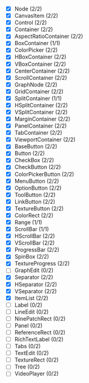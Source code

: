 - [x] Node (2/2)
- [x] CanvasItem (2/2)
- [x] Control (2/2)
- [x] Container (2/2)
- [x] AspectRatioContainer (2/2)
- [x] BoxContainer (1/1)
- [x] ColorPicker (2/2)
- [x] HBoxContainer (2/2)
- [x] VBoxContainer (2/2)
- [x] CenterContainer (2/2)
- [x] ScrollContainer (2/2)
- [x] GraphNode (2/2)
- [x] GridContainer (2/2)
- [x] SplitContainer (1/1)
- [x] HSplitContainer (2/2)
- [x] VSplitContainer (2/2)
- [x] MarginContainer (2/2)
- [x] PanelContainer (2/2)
- [x] TabContainer (2/2)
- [x] ViewportContainer (2/2)
- [x] BaseButton (2/2)
- [x] Button (2/2)
- [x] CheckBox (2/2)
- [x] CheckButton (2/2)
- [x] ColorPickerButton (2/2)
- [x] MenuButton (2/2)
- [x] OptionButton (2/2)
- [x] ToolButton (2/2)
- [x] LinkButton (2/2)
- [x] TextureButton (2/2)
- [x] ColorRect (2/2)
- [x] Range (1/1)
- [x] ScrollBar (1/1)
- [x] HScrollBar (2/2)
- [x] VScrollBar (2/2)
- [x] ProgressBar (2/2)
- [x] SpinBox (2/2)
- [x] TextureProgress (2/2)
- [ ] GraphEdit (0/2)
- [x] Separator (2/2)
- [x] HSeparator (2/2)
- [x] VSeparator (2/2)
- [x] ItemList (2/2)
- [ ] Label (0/2)
- [ ] LineEdit (0/2)
- [ ] NinePatchRect (0/2)
- [ ] Panel (0/2)
- [ ] ReferenceRect (0/2)
- [ ] RichTextLabel (0/2)
- [ ] Tabs (0/2)
- [ ] TextEdit (0/2)
- [ ] TextureRect (0/2)
- [ ] Tree (0/2)
- [ ] VideoPlayer (0/2)
